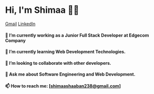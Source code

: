 #  Hi, I'm Shimaa 👩‍💻
[Gmail](shimaashaaban238@gmail.com) [LinkedIn](www.linkedin.com/in/shimaa-shaaban-83a56718b)

####  🔭 I’m currently working as a Junior Full Stack Developer at Edgecom Company
####  🌱 I’m currently learning Web Development Technologies.
####  👯 I’m looking to collaborate with other developers.
####  💬 Ask me about Software Engineering and Web Development.
####  📫 How to reach me: [shimaashaaban238@gmail.com]

